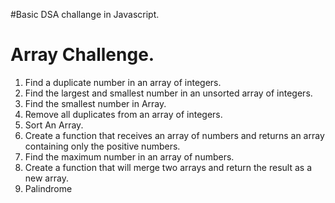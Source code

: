  #Basic DSA challange in Javascript.

# Array Challenge.
1.  Find a duplicate number in an array of integers.
2.  Find the largest and smallest number in an unsorted array of integers.
3.  Find the smallest number in Array.
4.  Remove all duplicates from an array of integers.
5.  Sort An Array.
6.  Create a function that receives an array of numbers and returns an array containing only the positive numbers.
7.  Find the maximum number in an array of numbers.
8.  Create a function that will merge two arrays and return the result as a new array.
9.  Palindrome



